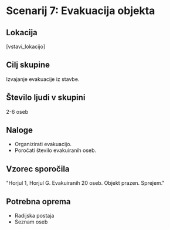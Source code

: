 # Scenarij 7: Evakuacija objekta

## Lokacija
[vstavi_lokacijo]

## Cilj skupine
Izvajanje evakuacije iz stavbe.

## Število ljudi v skupini
2-6 oseb

## Naloge
- Organizirati evakuacijo.
- Poročati število evakuiranih oseb.

## Vzorec sporočila
"Horjul 1, Horjul G. Evakuiranih 20 oseb. Objekt prazen. Sprejem."

## Potrebna oprema
- Radijska postaja
- Seznam oseb
